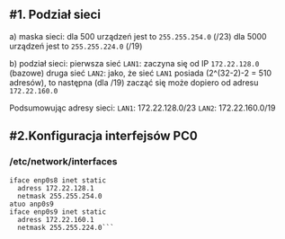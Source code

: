 #1. Podział sieci
---------
a) maska sieci:
  dla 500 urządzeń jest to ``255.255.254.0`` (/23)
  dla 5000 urządzeń jest to ``255.255.224.0`` (/19)
  
b) podział sieci:
  pierwsza sieć ``LAN1``: zaczyna się od IP ``172.22.128.0`` (bazowe)
  druga sieć ``LAN2``: jako, że sieć ``LAN1`` posiada (2^(32-2)-2 = 510 adresów), to następna (dla /19) zacząć się może dopiero od adresu ``172.22.160.0``
  
  Podsumowując adresy sieci:
    ``LAN1``: 172.22.128.0/23
    ``LAN2``: 172.22.160.0/19

#2.Konfiguracja interfejsów PC0
---------
### /etc/network/interfaces
```auto enp0s8
iface enp0s8 inet static
  adress 172.22.128.1
  netmask 255.255.254.0
atuo anp0s9
iface enp0s9 inet static
  adress 172.22.160.1
  netmask 255.255.224.0```
